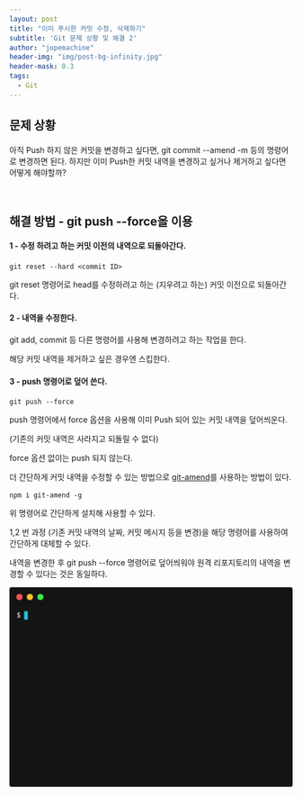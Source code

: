 ```yaml
---
layout: post
title: "이미 푸시한 커밋 수정, 삭제하기"
subtitle: 'Git 문제 상황 및 해결 2'
author: "jopemachine"
header-img: "img/post-bg-infinity.jpg"
header-mask: 0.3
tags:
  - Git
---
```


## 문제 상황 

<p style="font-size:20px">

아직 Push 하지 않은 커밋을 변경하고 싶다면, git commit --amend -m 등의 명령어로 변경하면 된다.
하지만 이미 Push한 커밋 내역을 변경하고 싶거나 제거하고 싶다면 어떻게 해야할까?
</p>

<br>

## 해결 방법 - git push --force을 이용


<h4>1 - 수정 하려고 하는 커밋 이전의 내역으로 되돌아간다.</h4>

~~~
git reset --hard <commit ID>
~~~

git reset 명령어로 head를 수정하려고 하는 (지우려고 하는) 커밋 이전으로 되돌아간다.

<h4>2 - 내역을 수정한다.</h4>

git add, commit 등 다른 명령어를 사용해 변경하려고 하는 작업을 한다.

해당 커밋 내역을 제거하고 싶은 경우엔 스킵한다.

<h4>3 - push 명령어로 덮어 쓴다.</h4>

~~~
git push --force
~~~

push 명령어에서 force 옵션을 사용해 이미 Push 되어 있는 커밋 내역을 덮어씌운다.

(기존의 커밋 내역은 사라지고 되돌릴 수 없다)

force 옵션 없이는 push 되지 않는다. 


더 간단하게 커밋 내역을 수정할 수 있는 방법으로 [git-amend](https://github.com/Elevista/git-amend)를 사용하는 방법이 있다.

~~~
npm i git-amend -g 
~~~

위 명령어로 간단하게 설치해 사용할 수 있다.

1,2 번 과정 (기존 커밋 내역의 날짜, 커밋 메시지 등을 변경)을 해당 명령어를 사용하여 간단하게 대체할 수 있다.

내역을 변경한 후 git push --force 명령어로 덮어씌워야 원격 리포지토리의 내역을 변경할 수 있다는 것은 동일하다.

![usage](/img/posts/2020-03-31-Git02/50107058-e13f6180-0274-11e9-97c9-d59e82ec850b.gif)



